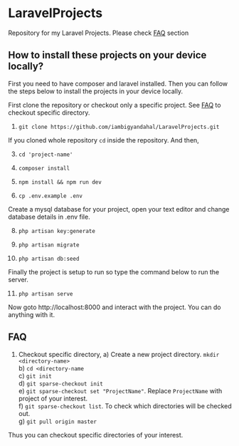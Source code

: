 # LaravelProjects
Repository for my Laravel Projects. Please check [FAQ](#faq) section

## How to install these projects on your device locally?

First you need to have composer and laravel installed. Then you can follow the steps below to install the projects in your device locally.

First clone the repository or checkout only a specific project. See [FAQ](#faq) to checkout specific directory.

1) `git clone https://github.com/iambigyandahal/LaravelProjects.git`  

If you cloned whole repository `cd` inside the repository. And then,

3) `cd 'project-name'`

4) `composer install`  

5) `npm install && npm run dev`  

6) `cp .env.example .env`  

Create a mysql database for your project, open your text editor and change database details in .env file.

8) `php artisan key:generate`  

9) `php artisan migrate`  

10) `php artisan db:seed`  

Finally the project is setup to run so type the command below to run the server.

11) `php artisan serve`  

Now goto http://localhost:8000 and interact with the project. You can do anything with it.

## FAQ
1) Checkout specific directory,
	a) Create a new project directory. `mkdir <directory-name>`  
	b) `cd <directory-name`  
	c) `git init`  
	d) `git sparse-checkout init`  
	e) `git sparse-checkout set "ProjectName"`. Replace `ProjectName` with project of your interest.  
	f) `git sparse-checkout list`. To check which directories will be checked out.  
	g) `git pull origin master`  

Thus you can checkout specific directories of your interest.
